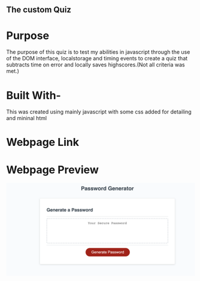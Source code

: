## The custom Quiz

# Purpose
The purpose of this quiz is to test my abilities in javascript through the use of the DOM interface, localstorage and timing events to create a quiz that subtracts time on error and locally saves highscores.(Not all criteria was met.)

# Built With-
This was created using mainly javascript with some css added for detailing and mininal html

# Webpage Link

# Webpage Preview
![screenshot](./assets/images/Preview.png)
